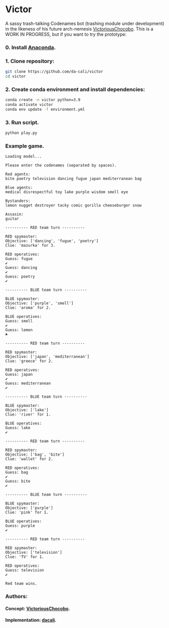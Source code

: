 # Victor

A sassy trash-talking Codenames bot (trashing module under development) in the likeness of his future arch-nemesis [VictoriousChocobo](https://github.com/VictoriousChocobo). This is a WORK IN PROGRESS, but if you want to try the prototype:

### 0. Install [Anaconda](https://www.anaconda.com/products/individual).

### 1. Clone repository:

```sh
git clone https://github.com/da-cali/victor
cd victor
```

### 2. Create conda environment and install dependencies:

```sh
conda create -n victor python=3.9
conda activate victor
conda env update -f environment.yml
```

### 3. Run script.

```sh
python play.py
```

### Example game.

```
Loading model...

Please enter the codenames (separated by spaces).

Red agents:
bite poetry television dancing fugue japan mediterranean bag

Blue agents:
medical disrespectful toy lake purple wisdom smell eye

Bystanders:
lemon nugget destroyer tacky comic gorilla cheeseburger snow

Assasin:
guitar

---------- RED team turn ----------

RED spymaster:
Objective: ['dancing', 'fugue', 'poetry'] 
Clue: 'mazurka' for 3.

RED operatives:
Guess: fugue
✔️
Guess: dancing
✔️
Guess: poetry
✔️

---------- BLUE team turn ----------

BLUE spymaster:
Objective: ['purple', 'smell'] 
Clue: 'aroma' for 2.

BLUE operatives:
Guess: smell
✔️
Guess: lemon
✖️

---------- RED team turn ----------

RED spymaster:
Objective: ['japan', 'mediterranean'] 
Clue: 'greece' for 2.

RED operatives:
Guess: japan
✔️
Guess: mediterranean
✔️

---------- BLUE team turn ----------

BLUE spymaster:
Objective: ['lake'] 
Clue: 'river' for 1.

BLUE operatives:
Guess: lake
✔️

---------- RED team turn ----------

RED spymaster:
Objective: ['bag', 'bite'] 
Clue: 'wallet' for 2.

RED operatives:
Guess: bag
✔️
Guess: bite
✔️

---------- BLUE team turn ----------

BLUE spymaster:
Objective: ['purple'] 
Clue: 'pink' for 1.

BLUE operatives:
Guess: purple
✔️

---------- RED team turn ----------

RED spymaster:
Objective: ['television'] 
Clue: 'TV' for 1.

RED operatives:
Guess: television
✔️

Red team wins.
```

### Authors:
#### Concept: [VictoriousChocobo](https://github.com/VictoriousChocobo).
#### Implementation: [dacali](https://github.com/da-cali).